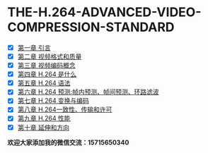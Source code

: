 # THE-H.264-ADVANCED-VIDEO-COMPRESSION-STANDARD

- [x] [第一章 引言](https://github.com/lazybing/THE-H.264-ADVANCED-VIDEO-COMPRESSION-STANDARD/blob/main/ch01.md)  
- [x] [第二章 视频格式和质量](https://github.com/lazybing/THE-H.264-ADVANCED-VIDEO-COMPRESSION-STANDARD/blob/main/ch02.md)  
- [x] [第三章 视频编码概念](https://github.com/lazybing/THE-H.264-ADVANCED-VIDEO-COMPRESSION-STANDARD/blob/main/ch03.md)  
- [x] [第四章 H.264 是什么](https://github.com/lazybing/THE-H.264-ADVANCED-VIDEO-COMPRESSION-STANDARD/blob/main/ch04.md)  
- [x] [第五章 H.264 语法](https://github.com/lazybing/THE-H.264-ADVANCED-VIDEO-COMPRESSION-STANDARD/blob/main/ch05.md)  
- [x] [第六章 H.264 预测:帧内预测、帧间预测、环路滤波](https://github.com/lazybing/THE-H.264-ADVANCED-VIDEO-COMPRESSION-STANDARD/blob/main/ch06.md)  
- [x] [第七章 H.264 变换与编码](https://github.com/lazybing/THE-H.264-ADVANCED-VIDEO-COMPRESSION-STANDARD/blob/main/ch07.md)   
- [x] [第八章 H.264一致性、传输和许可](https://github.com/lazybing/THE-H.264-ADVANCED-VIDEO-COMPRESSION-STANDARD/blob/main/ch08.md)   
- [x] [第九章 H.264 性能](https://github.com/lazybing/THE-H.264-ADVANCED-VIDEO-COMPRESSION-STANDARD/blob/main/ch09.md)  
- [x] [第十章 延伸和方向](https://github.com/lazybing/THE-H.264-ADVANCED-VIDEO-COMPRESSION-STANDARD/blob/main/ch10.md) 

**欢迎大家添加我的微信交流：15715650340**

